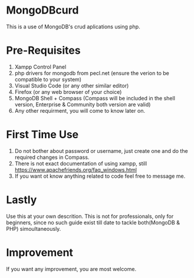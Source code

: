 # MongoDBcurd
This is a use of MongoDB's crud aplications using php.
# Pre-Requisites
  1. Xampp Control Panel
  2. php drivers for mongodb from pecl.net (ensure the verion to be compatible to your system)
  3. Visual Studio Code (or any other similar editor)
  4. Firefox (or any web browser of your choice)
  6. MongoDB Shell + Compass (Compass will be included in the shell version, Enterprise & Community both version are valid)
  7. Any other requirment, you will come to know later on.
# First Time Use 
  1. Do not bother about password or username, just create one and do the required changes in Compass.
  2. There is not exact documentation of using xampp, still https://www.apachefriends.org/faq_windows.html 
  3. If you want ot know anything related to code feel free to message me.
# Lastly
  Use this at your own descrition.
  This is not for professionals, only for beginners, since no such guide exist till date to tackle both(MongoDB & PHP) simoultaneously.
# Improvement
  If you want any improvement, you are most welcome.
